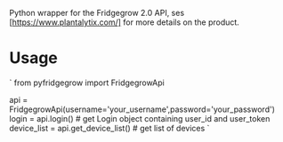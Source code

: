 Python wrapper for the Fridgegrow 2.0 API, ses [https://www.plantalytix.com/] for more details on the product.

# Usage
`
from pyfridgegrow import FridgegrowApi

api = FridgegrowApi(username='your_username',password='your_password')
login = api.login() # get Login object containing user_id and user_token
device_list = api.get_device_list() # get list of devices
`

